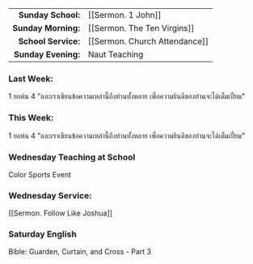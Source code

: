 |                     |                               |
| ------------------: | :---------------------------- |
|  **Sunday School:** | [[Sermon. 1 John]]            |
| **Sunday Morning:** | [[Sermon. The Ten Virgins]]   |
| **School Service:** | [[Sermon. Church Attendance]] |
| **Sunday Evening:** | Naut Teaching                 |

### Last Week:

1 ยอห์น 4 "และเราเขียนข้อความเหล่านี้ถึงท่านทั้งหลาย เพื่อความยินดีของท่านจะได้เต็มเปี่ยม"

### This Week:

1 ยอห์น 4 "และเราเขียนข้อความเหล่านี้ถึงท่านทั้งหลาย เพื่อความยินดีของท่านจะได้เต็มเปี่ยม"

### Wednesday Teaching at School

Color Sports Event

### Wednesday Service:

[[Sermon. Follow Like Joshua]]

### Saturday English

Bible: Guarden, Curtain, and Cross - Part 3

